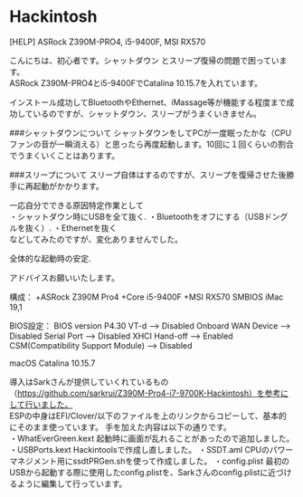 # Hackintosh
[HELP] ASRock Z390M-PRO4, i5-9400F, MSI RX570

こんにちは、初心者です。シャットダウン とスリープ復帰の問題で困っています。  
ASRock Z390M-PRO4とi5-9400FでCatalina 10.15.7を入れています。  

インストール成功してBluetoothやEthernet、iMassage等が機能する程度まで成功しているのですが、シャットダウン、スリープがうまくいきません。  

###シャットダウンについて
シャットダウンをしてPCが一度眠ったかな（CPUファンの音が一瞬消える）と思ったら再度起動します。10回に１回くらいの割合でうまくいくことはあります。  

###スリープについて
スリープ自体はするのですが、スリープを復帰させた後勝手に再起動がかかります。  

一応自分でできる原因特定作業として  
	・シャットダウン時にUSBを全て抜く. 
	・Bluetoothをオフにする（USBドングルを抜く）. 
	・Ethernetを抜く    
などしてみたのですが、変化ありませんでした。  

全体的な起動時の安定.


アドバイスお願いいたします。  

構成：
	+ASRock Z390M Pro4
	+Core i5-9400F
	+MSI RX570
		SMBIOS iMac 19,1
	
BIOS設定：
			BIOS version P4.30
	VT-d --> Disabled
	Onboard WAN Device --> Disabled
	Serial Port --> Disabled
	XHCI Hand-off --> Enabled
	CSM(Compatibility Support Module) --> Disabled

macOS Catalina 10.15.7

導入はSarkさんが提供していくれているもの（https://github.com/sarkrui/Z390M-Pro4-i7-9700K-Hackintosh）を参考にして行いました。	
ESPの中身はEFI/Clover/以下のファイルを上のリンクからコピーして、基本的にそのまま使っています。
手を加えた内容は以下の通りです。	
・WhatEverGreen.kext
		起動時に画面が乱れることがあったので追加しました。
・USBPorts.kext
		Hackintoolsで作成し直しました。
・SSDT.aml
		CPUのパワーマネジメント用にssdtPRGen.shを使って作成しました。
・config.plist
		最初のUSBから起動する際に使用したconfig.plistを、Sarkさんのconfig.plistに近づけるように編集して行っています。
		